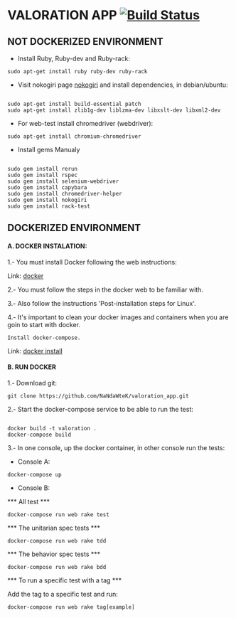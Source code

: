 
# VALORATION APP [![Build Status](https://travis-ci.org/NaNdaWteK/valoration_app.svg?branch=master)](https://travis-ci.org/NaNdaWteK/valoration_app)

## NOT DOCKERIZED ENVIRONMENT

* Install Ruby, Ruby-dev and Ruby-rack:

`sudo apt-get install ruby ruby-dev ruby-rack`

* Visit nokogiri page [nokogiri](http://www.nokogiri.org/tutorials/installing_nokogiri.html) and install dependencies, in debian/ubuntu:

```

sudo apt-get install build-essential patch
sudo apt-get install zlib1g-dev liblzma-dev libxslt-dev libxml2-dev
```

* For web-test install chromedriver (webdriver):

`sudo apt-get install chromium-chromedriver`

* Install gems Manualy

```

sudo gem install rerun
sudo gem install rspec
sudo gem install selenium-webdriver
sudo gem install capybara
sudo gem install chromedriver-helper
sudo gem install nokogiri
sudo gem install rack-test
```

## DOCKERIZED ENVIRONMENT

#### A. DOCKER INSTALATION:

1.- You must install Docker following the web instructions:

Link: [docker](https://www.docker.com)

2.- You must follow the steps in the docker web to be familiar with.

3.- Also follow the instructions 'Post-installation steps for Linux'.

4.- It's important to clean your docker images and containers when you are goin to start with docker.

    Install docker-compose.

Link: [docker install](https://docs.docker.com/compose/install/)


#### B. RUN DOCKER

1.- Download git:

`git clone https://github.com/NaNdaWteK/valoration_app.git`

2.- Start the docker-compose service to be able to run the test:

```

docker build -t valoration .
docker-compose build
```

3.- In one console, up the docker container, in other console run the tests:

* Console A:

`docker-compose up`

* Console B:

*** All test ***

`docker-compose run web rake test`

*** The unitarian spec tests ***

`docker-compose run web rake tdd`

*** The behavior spec tests ***

`docker-compose run web rake bdd`


*** To run a specific test with a tag ***

Add the tag to a specific test and run:

`docker-compose run web rake tag[example]`
